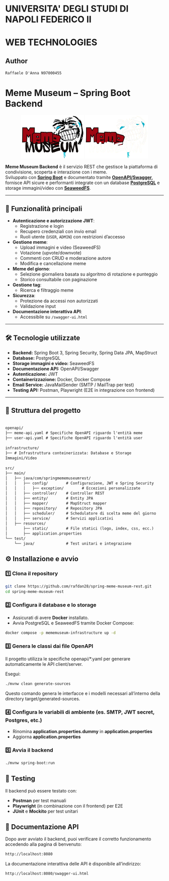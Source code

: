 # UNIVERSITA' DEGLI STUDI DI NAPOLI FEDERICO II

# WEB TECHNOLOGIES

## Author

    Raffaele D'Anna N97000455

# Meme Museum – Spring Boot Backend

<p align="center">
  <!-- Logo per tema chiaro -->
  <img src="src/main/resources/static/image/logo.png#gh-light-mode-only" alt="Meme Museum Logo" width="200"/>
  <!-- Logo per tema scuro -->
  <img src="src/main/resources/static/image/logo-dark.png#gh-dark-mode-only" alt="Meme Museum Logo Dark" width="200"/>
</p>

**Meme Museum Backend** è il servizio REST che gestisce la piattaforma di condivisione, scoperta e interazione con i meme.  
Sviluppato con [**Spring Boot**](https://spring.io/projects/spring-boot) e documentato tramite [**OpenAPI/Swagger**](https://swagger.io/), fornisce API sicure e performanti integrate con un database [**PostgreSQL**](https://www.postgresql.org/) e storage immagini/video con [**SeaweedFS**](https://github.com/seaweedfs/seaweedfs).

---

## 🚀 Funzionalità principali

- **Autenticazione e autorizzazione JWT**:
  - Registrazione e login
  - Recupero credenziali con invio email
  - Ruoli utente (`USER`, `ADMIN`) con restrizioni d’accesso
- **Gestione meme**:
  - Upload immagini e video (SeaweedFS)
  - Votazione (upvote/downvote)
  - Commenti con CRUD e moderazione autore
  - Modifica e cancellazione meme
- **Meme del giorno**:
  - Selezione giornaliera basata su algoritmo di rotazione e punteggio
  - Storico consultabile con paginazione
- **Gestione tag**:
  - Ricerca e filtraggio meme
- **Sicurezza**:
  - Protezione da accessi non autorizzati
  - Validazione input
- **Documentazione interattiva API**:
  - Accessibile su `/swagger-ui.html`

---

## 🛠️ Tecnologie utilizzate

- **Backend:** Spring Boot 3, Spring Security, Spring Data JPA, MapStruct
- **Database:** PostgreSQL
- **Storage immagini e video:** SeaweedFS
- **Documentazione API:** OpenAPI/Swagger
- **Autenticazione:** JWT
- **Containerizzazione:** Docker, Docker Compose
- **Email Service:** JavaMailSender (SMTP / MailTrap per test)
- **Testing API:** Postman, Playwright (E2E in integrazione con frontend)

---

## 📂 Struttura del progetto

```plaintext

openapi/
├── meme-api.yaml # Specifiche OpenAPI riguardo l'entità meme
├── user-api.yaml # Specifiche OpenAPI riguardo l'entità user

infrastructure/
├── # Infrastruttura conteinerizzata: Database e Storage Immagini/Video

src/
├── main/
│   ├── java/com/springmememuseumrest/
│   │   ├── config/        # Configurazione, JWT e Spring Security
│   │   │   ├── exception/        # Eccezioni personalizzate
│   │   ├── controller/    # Controller REST
│   │   ├── entity/        # Entity JPA
│   │   ├── mapper/        # MapStruct mapper
│   │   ├── repository/    # Repository JPA
│   │   ├── scheduler/     # Schedulatore di scelta meme del giorno
│   │   ├── service/       # Servizi applicativi
│   ├── resources/
│       ├── static/        # File statici (logo, index, css, ecc.)
│       ├── application.properties
└── test/
    └── java/              # Test unitari e integrazione
```

## ⚙️ Installazione e avvio

### 1️⃣ Clona il repository

```bash
git clone https://github.com/rafdan28/spring-meme-museum-rest.git
cd spring-meme-museum-rest
```

### 2️⃣ Configura il database e lo storage

- Assicurati di avere **Docker** installato.
- Avvia PostgreSQL e SeaweedFS tramite Docker Compose:

```bash
docker compose -p mememuseum-infrastructure up -d
```

### 3️⃣ Genera le classi dai file OpenAPI

Il progetto utilizza le specifiche openapi/\*.yaml per generare automaticamente le API client/server.

Esegui:

```bash
./mvnw clean generate-sources
```

Questo comando genera le interfacce e i modelli necessari all’interno della directory target/generated-sources.

### 4️⃣ Configura le variabili di ambiente (es. SMTP, JWT secret, Postgres, etc.)

- Rinomina **application.properties.dummy** in **application.properties**
- Aggiorna **application.properties**

### 5️⃣ Avvia il backend

```bash
./mvnw spring-boot:run
```

## 🧪 Testing

Il backend può essere testato con:

- **Postman** per test manuali
- **Playwright** (in combinazione con il frontend) per E2E
- **JUnit** e **Mockito** per test unitari

## 🧪 Documentazione API

Dopo aver avviato il backend, puoi verificare il corretto funzionamento accedendo alla pagina di benvenuto:

```bash
http://localhost:8080
```

La documentazione interattiva delle API è disponibile all’indirizzo:

```bash
http://localhost:8080/swagger-ui.html
```
